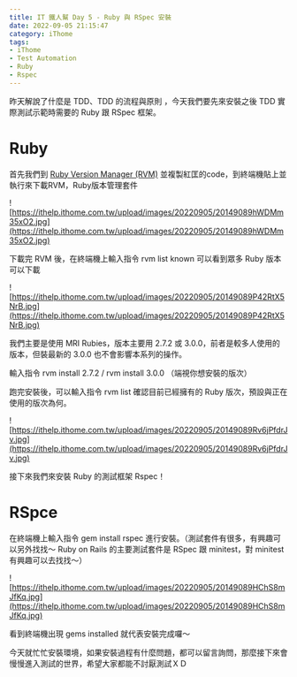 ```yaml
---
title: IT 鐵人幫 Day 5 - Ruby 與 RSpec 安裝
date: 2022-09-05 21:15:47
category: iThome
tags: 
- iThome
- Test Automation
- Ruby
- Rspec
---
```

昨天解說了什麼是 TDD、TDD 的流程與原則 ，今天我們要先來安裝之後 TDD 實際測試示範時需要的 Ruby 跟 RSpec 框架。

# Ruby
首先我們到 [Ruby Version Manager (RVM)](https://rvm.io/) 
並複製紅匡的code，到終端機貼上並執行來下載RVM，Ruby版本管理套件

<!--more-->

![https://ithelp.ithome.com.tw/upload/images/20220905/20149089hWDMm35xO2.jpg](https://ithelp.ithome.com.tw/upload/images/20220905/20149089hWDMm35xO2.jpg)

下載完 RVM 後，在終端機上輸入指令 rvm list known 可以看到眾多 Ruby 版本可以下載

![https://ithelp.ithome.com.tw/upload/images/20220905/20149089P42RtX5NrB.jpg](https://ithelp.ithome.com.tw/upload/images/20220905/20149089P42RtX5NrB.jpg)

我們主要是使用 MRI Rubies，版本主要用 2.7.2 或 3.0.0，前者是較多人使用的版本，但裝最新的 3.0.0 也不會影響本系列的操作。

輸入指令 rvm install 2.7.2  /  rvm install 3.0.0 （端視你想安裝的版次）

跑完安裝後，可以輸入指令 rvm list 確認目前已經擁有的 Ruby 版次，預設與正在使用的版次為何。

![https://ithelp.ithome.com.tw/upload/images/20220905/20149089Rv6jPfdrJv.jpg](https://ithelp.ithome.com.tw/upload/images/20220905/20149089Rv6jPfdrJv.jpg)

接下來我們來安裝 Ruby 的測試框架 Rspec！

# RSpce
在終端機上輸入指令 gem install rspec 進行安裝。（測試套件有很多，有興趣可以另外找找～ Ruby on Rails 的主要測試套件是 RSpec 跟 minitest，對 minitest 有興趣可以去找找～）

![https://ithelp.ithome.com.tw/upload/images/20220905/20149089HChS8mJfKq.jpg](https://ithelp.ithome.com.tw/upload/images/20220905/20149089HChS8mJfKq.jpg)

看到終端機出現 gems installed 就代表安裝完成囉～

今天就忙忙安裝環境，如果安裝過程有什麼問題，都可以留言詢問，那麼接下來會慢慢進入測試的世界，希望大家都能不討厭測試ＸＤ